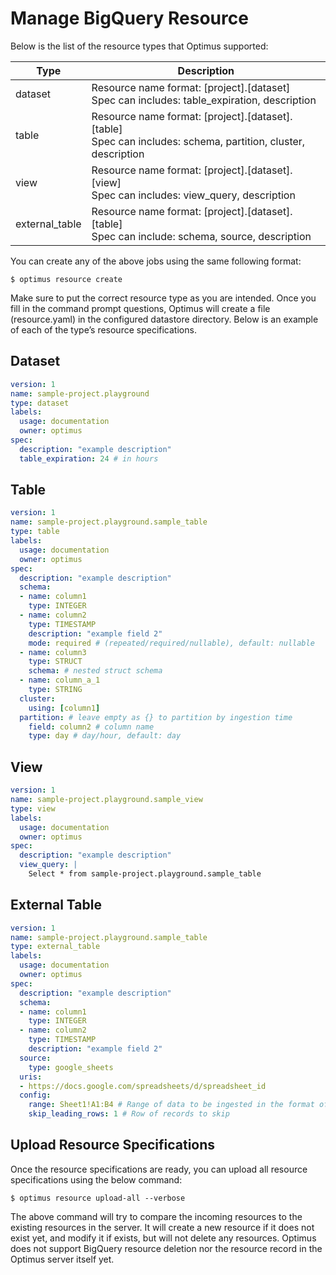 # Manage BigQuery Resource

Below is the list of the resource types that Optimus supported:

| Type           | Description                                                                                                        |
|----------------|--------------------------------------------------------------------------------------------------------------------|
| dataset        | Resource name format: [project].[dataset] <br/> Spec can includes: table_expiration, description                        |
| table          | Resource name format: [project].[dataset].[table] <br/> Spec can includes: schema, partition, cluster, description |
| view           | Resource name format: [project].[dataset].[view] <br/> Spec can includes: view_query, description                  |
| external_table | Resource name format: [project].[dataset].[table] <br/> Spec can include: schema, source, description              |

You can create any of the above jobs using the same following format:
```shell
$ optimus resource create
```

Make sure to put the correct resource type as you are intended. Once you fill in the command prompt questions, Optimus will create a file (resource.yaml) in the configured datastore directory. Below is an example of each of the type’s resource specifications.

## Dataset
```yaml
version: 1
name: sample-project.playground
type: dataset
labels:
  usage: documentation
  owner: optimus
spec:
  description: "example description"
  table_expiration: 24 # in hours
```

## Table
```yaml
version: 1
name: sample-project.playground.sample_table
type: table
labels:
  usage: documentation
  owner: optimus
spec:
  description: "example description"
  schema:
  - name: column1
    type: INTEGER
  - name: column2
    type: TIMESTAMP
    description: "example field 2"
    mode: required # (repeated/required/nullable), default: nullable
  - name: column3
    type: STRUCT
    schema: # nested struct schema
  - name: column_a_1
    type: STRING
  cluster:
    using: [column1]
  partition: # leave empty as {} to partition by ingestion time
    field: column2 # column name
    type: day # day/hour, default: day
```



## View
```yaml
version: 1
name: sample-project.playground.sample_view
type: view
labels:
  usage: documentation
  owner: optimus
spec:
  description: "example description"
  view_query: |
    Select * from sample-project.playground.sample_table
```


## External Table
```yaml
version: 1
name: sample-project.playground.sample_table
type: external_table
labels:
  usage: documentation
  owner: optimus
spec:
  description: "example description"
  schema:
  - name: column1
    type: INTEGER
  - name: column2
    type: TIMESTAMP
    description: "example field 2"
  source:
    type: google_sheets
  uris:
  - https://docs.google.com/spreadsheets/d/spreadsheet_id
  config:
    range: Sheet1!A1:B4 # Range of data to be ingested in the format of [Sheet Name]![Cell Range]
    skip_leading_rows: 1 # Row of records to skip
```

## Upload Resource Specifications
Once the resource specifications are ready, you can upload all resource specifications using the below command:
```shell
$ optimus resource upload-all --verbose
```


The above command will try to compare the incoming resources to the existing resources in the server. It will create 
a new resource if it does not exist yet, and modify it if exists, but will not delete any resources. Optimus does not 
support BigQuery resource deletion nor the resource record in the Optimus server itself yet.
